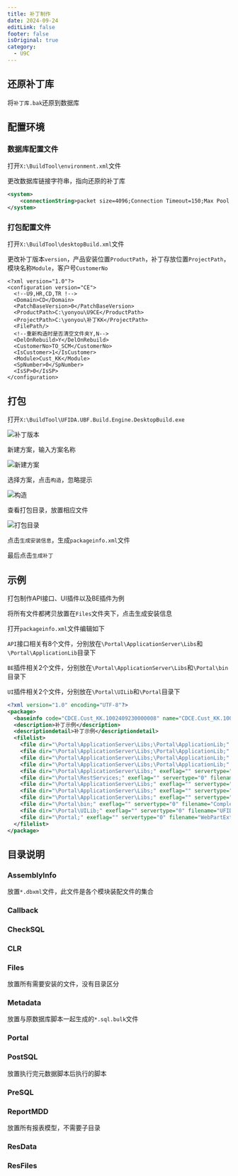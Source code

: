 ```yaml
---
title: 补丁制作
date: 2024-09-24
editLink: false
footer: false
isOriginal: true
category:
  - U9C
---
```


## 还原补丁库

将`补丁库.bak`还原到数据库

## 配置环境

### 数据库配置文件

打开`X:\BuildTool\environment.xml`文件

更改数据库链接字符串，指向还原的补丁库

```xml
<system>    
    <connectionString>packet size=4096;Connection Timeout=150;Max Pool size=1500;data source=127.0.0.1;persist security info=True;initial catalog=XXX;user id=XXX;password=XXX</connectionString>
</system>    
```

### 打包配置文件

打开`X:\BuildTool\desktopBuild.xml`文件

更改补丁版本`version`，产品安装位置`ProductPath`，补丁存放位置`ProjectPath`，模块名称`Module`，客户号`CustomerNo`

```xml{2,6,7,11,13}
<?xml version="1.0"?>
<configuration version="CE">
  <!--U9,HR,CD,TR !-->
  <Domain>CD</Domain>
  <PatchBaseVersion>0</PatchBaseVersion>
  <ProductPath>C:\yonyou\U9CE</ProductPath>
  <ProjectPath>C:\yonyou\补丁KK</ProjectPath>
  <FilePath/>
  <!--重新构造时是否清空文件夹Y,N-->
  <DelOnRebuild>Y</DelOnRebuild>
  <CustomerNo>TO_SCM</CustomerNo>
  <IsCustomer>1</IsCustomer>
  <Module>Cust_KK</Module>
  <SpNumber>0</SpNumber>
  <IsSP>0</IsSP>
</configuration>  
```

## 打包

打开`X:\BuildTool\UFIDA.UBF.Build.Engine.DesktopBuild.exe`

![补丁版本](https://nas.ilyl.life:8092/yonyou/u9c/package/package1.png)

新建方案，输入方案名称

![新建方案](https://nas.ilyl.life:8092/yonyou/u9c/package/package2.png)

选择方案，点击`构造`，忽略提示

![构造](https://nas.ilyl.life:8092/yonyou/u9c/package/package3.png)

查看打包目录，放置相应文件

![打包目录](https://nas.ilyl.life:8092/yonyou/u9c/package/package4.png)

点击`生成安装信息`，生成`packageinfo.xml`文件

最后点击`生成补丁`

## 示例

打包制作API接口、UI插件以及BE插件为例

将所有文件都拷贝放置在`Files`文件夹下，点击生成安装信息

打开`packageinfo.xml`文件编辑如下

`API`接口相关有8个文件，分别放在`\Portal\ApplicationServer\Libs`和`\Portal\ApplicationLib`目录下

`BE`插件相关2个文件，分别放在`\Portal\ApplicationServer\Libs`和`\Portal\bin`目录下

`UI`插件相关2个文件，分别放在`\Portal\UILib`和`\Portal`目录下

```xml
<?xml version="1.0" encoding="UTF-8"?>
<package>
  <baseinfo code="CDCE.Cust_KK.1002409230000008" name="CDCE.Cust_KK.1002409230000008" type="" version="CE" releasedate="" desc="" question="" doc="" basebuild="" referenceBuild="20090918002" IsCustomer="1" CustomerNo="TO_KK" Domain="CD" SPNum="0" Modules="Cust_KK," DependModules="," IsSP="0" />
  <description>补丁示例</description>
  <descriptiondetail>补丁示例</descriptiondetail>
  <filelist>
    <file dir="\Portal\ApplicationServer\Libs;\Portal\ApplicationLib;" exeflag="" servertype="0" filename="UFIDA.U9.CUST.Api.Agent.dll" filetype="0" />
    <file dir="\Portal\ApplicationServer\Libs;\Portal\ApplicationLib;" exeflag="" servertype="0" filename="UFIDA.U9.CUST.Api.Agent.pdb" filetype="0" />
    <file dir="\Portal\ApplicationServer\Libs;\Portal\ApplicationLib;" exeflag="" servertype="0" filename="UFIDA.U9.CUST.Api.Deploy.dll" filetype="0" />
    <file dir="\Portal\ApplicationServer\Libs;\Portal\ApplicationLib;" exeflag="" servertype="0" filename="UFIDA.U9.CUST.Api.Deploy.pdb" filetype="0" />
    <file dir="\Portal\ApplicationServer\Libs;" exeflag="" servertype="0" filename="UFIDA.U9.CUST.Api.dll" filetype="0" />
    <file dir="\Portal\RestServices;" exeflag="" servertype="0" filename="UFIDA.U9.CUST.Api.IRun.svc" filetype="0" />
    <file dir="\Portal\ApplicationServer\Libs;" exeflag="" servertype="0" filename="UFIDA.U9.CUST.Api.pdb" filetype="0" />
    <file dir="\Portal\ApplicationServer\Libs;" exeflag="" servertype="0" filename="UFIDA.U9.CUST.Api.ubfsvc" filetype="0" />
    <file dir="\Portal\ApplicationServer\Libs;" exeflag="" servertype="0" filename="UFIDA.U9.CUST.BEPlugin.dll" filetype="0" />
    <file dir="\Portal\bin;" exeflag="" servertype="0" filename="CompleteRpt.AfterDeleted.sub.xml" filetype="0" />
    <file dir="\Portal\UILib;" exeflag="" servertype="0" filename="UFIDA.U9.CUST.UIPlugin.dll" filetype="0" />
    <file dir="\Portal;" exeflag="" servertype="0" filename="WebPartExtend_PurchaseOrderMainUIFormWebPart_CUST.config" filetype="0" />
  </filelist>
</package>
```

## 目录说明

### AssemblyInfo

放置`*.dbxml`文件，此文件是各个模块装配文件的集合

### Callback

### CheckSQL

### CLR

### Files

放置所有需要安装的文件，没有目录区分

### Metadata

放置与原数据库脚本一起生成的`*.sql.bulk`文件

### Portal

### PostSQL

放置执行完元数据脚本后执行的脚本

### PreSQL

### ReportMDD

放置所有报表模型，不需要子目录

### ResData

### ResFiles

